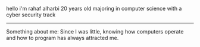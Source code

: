 hello i'm rahaf alharbi
20 years old 
majoring in computer science with a cyber security track
_______________________________________________________
Something about me:
Since I was little, knowing how computers operate and how to program has always attracted me.
<!---
vfdark/vfdark is a ✨ special ✨ repository because its `README.md` (this file) appears on your GitHub profile.
You can click the Preview link to take a look at your changes.
--->
